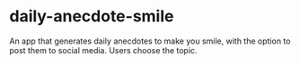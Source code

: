 # daily-anecdote-smile
An app that generates daily anecdotes to make you smile, with the option to post them to social media. Users choose the topic.
